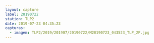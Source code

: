 ```yaml
---
layout: capture
label: 20190722
station: TLP2
date: 2019-07-23 04:35:23
capturas:
  - imagem: TLP2/2019/201907/20190722/M20190723_043523_TLP_2P.jpg
---
```

